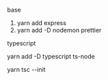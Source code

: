 
base 

1. yarn add express
2. yarn add -D nodemon prettier

typescript

yarn add -D typescript ts-node

yarn tsc --init

